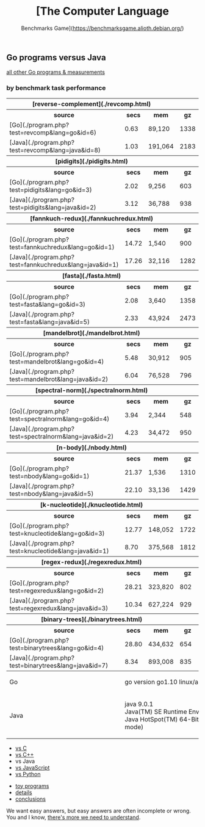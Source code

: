 <header id="top">

# [The Computer Language  
Benchmarks Game](https://benchmarksgame.alioth.debian.org/)

</header>

<article>

<div>

## Go programs versus Java

<aside>

[all other Go programs & measurements](./measurements.php?lang=go)

</aside>

</div>

<section>

<div>

### by benchmark task performance

</div>

<table>

<tbody>

<tr>

<th colspan="3">[<span>reverse-complement</span>](./revcomp.html)</th>

<th colspan="3"></th>

</tr>

<tr>

<th>source</th>

<th>secs</th>

<th>mem</th>

<th>gz</th>

<th>cpu</th>

<th>cpu load</th>

</tr>

<tr>

<td>[<span>Go</span>](./program.php?test=revcomp&lang=go&id=6)</td>

<td class="best">0.63</td>

<td>89,120</td>

<td>1338</td>

<td>1.00</td>

<td class="message">39% 43% 27% 57%</td>

</tr>

<tr>

<td>[<span>Java</span>](./program.php?test=revcomp&lang=java&id=8)</td>

<td>1.03</td>

<td>191,064</td>

<td>2183</td>

<td>2.31</td>

<td class="message">52% 57% 43% 74%</td>

</tr>

</tbody>

<tbody>

<tr>

<th colspan="3">[<span>pidigits</span>](./pidigits.html)</th>

<th colspan="3"></th>

</tr>

<tr>

<th>source</th>

<th>secs</th>

<th>mem</th>

<th>gz</th>

<th>cpu</th>

<th>cpu load</th>

</tr>

<tr>

<td>[<span>Go</span>](./program.php?test=pidigits&lang=go&id=3)</td>

<td class="best">2.02</td>

<td>9,256</td>

<td>603</td>

<td>2.02</td>

<td class="message">0% 0% 100% 0%</td>

</tr>

<tr>

<td>[<span>Java</span>](./program.php?test=pidigits&lang=java&id=2)</td>

<td>3.12</td>

<td>36,788</td>

<td>938</td>

<td>3.31</td>

<td class="message">6% 3% 4% 96%</td>

</tr>

</tbody>

<tbody>

<tr>

<th colspan="3">[<span>fannkuch-redux</span>](./fannkuchredux.html)</th>

<th colspan="3"></th>

</tr>

<tr>

<th>source</th>

<th>secs</th>

<th>mem</th>

<th>gz</th>

<th>cpu</th>

<th>cpu load</th>

</tr>

<tr>

<td>[<span>Go</span>](./program.php?test=fannkuchredux&lang=go&id=1)</td>

<td class="best">14.72</td>

<td>1,540</td>

<td>900</td>

<td>58.65</td>

<td class="message">100% 100% 99% 100%</td>

</tr>

<tr>

<td>[<span>Java</span>](./program.php?test=fannkuchredux&lang=java&id=1)</td>

<td>17.26</td>

<td>32,116</td>

<td>1282</td>

<td>67.75</td>

<td class="message">98% 99% 97% 99%</td>

</tr>

</tbody>

<tbody>

<tr>

<th colspan="3">[<span>fasta</span>](./fasta.html)</th>

<th colspan="3"></th>

</tr>

<tr>

<th>source</th>

<th>secs</th>

<th>mem</th>

<th>gz</th>

<th>cpu</th>

<th>cpu load</th>

</tr>

<tr>

<td>[<span>Go</span>](./program.php?test=fasta&lang=go&id=3)</td>

<td class="best">2.08</td>

<td>3,640</td>

<td>1358</td>

<td>5.69</td>

<td class="message">84% 66% 70% 56%</td>

</tr>

<tr>

<td>[<span>Java</span>](./program.php?test=fasta&lang=java&id=5)</td>

<td>2.33</td>

<td>43,924</td>

<td>2473</td>

<td>6.07</td>

<td class="message">53% 71% 63% 74%</td>

</tr>

</tbody>

<tbody>

<tr>

<th colspan="3">[<span>mandelbrot</span>](./mandelbrot.html)</th>

<th colspan="3"></th>

</tr>

<tr>

<th>source</th>

<th>secs</th>

<th>mem</th>

<th>gz</th>

<th>cpu</th>

<th>cpu load</th>

</tr>

<tr>

<td>[<span>Go</span>](./program.php?test=mandelbrot&lang=go&id=4)</td>

<td class="best">5.48</td>

<td>30,912</td>

<td>905</td>

<td>21.79</td>

<td class="message">99% 99% 99% 100%</td>

</tr>

<tr>

<td>[<span>Java</span>](./program.php?test=mandelbrot&lang=java&id=2)</td>

<td>6.04</td>

<td>76,528</td>

<td>796</td>

<td>23.34</td>

<td class="message">98% 97% 97% 97%</td>

</tr>

</tbody>

<tbody>

<tr>

<th colspan="3">[<span>spectral-norm</span>](./spectralnorm.html)</th>

<th colspan="3"></th>

</tr>

<tr>

<th>source</th>

<th>secs</th>

<th>mem</th>

<th>gz</th>

<th>cpu</th>

<th>cpu load</th>

</tr>

<tr>

<td>[<span>Go</span>](./program.php?test=spectralnorm&lang=go&id=4)</td>

<td class="best">3.94</td>

<td>2,344</td>

<td>548</td>

<td>15.71</td>

<td class="message">100% 100% 100% 100%</td>

</tr>

<tr>

<td>[<span>Java</span>](./program.php?test=spectralnorm&lang=java&id=2)</td>

<td>4.23</td>

<td>34,472</td>

<td>950</td>

<td>16.27</td>

<td class="message">96% 97% 97% 96%</td>

</tr>

</tbody>

<tbody>

<tr>

<th colspan="3">[<span>n-body</span>](./nbody.html)</th>

<th colspan="3"></th>

</tr>

<tr>

<th>source</th>

<th>secs</th>

<th>mem</th>

<th>gz</th>

<th>cpu</th>

<th>cpu load</th>

</tr>

<tr>

<td>[<span>Go</span>](./program.php?test=nbody&lang=go&id=1)</td>

<td class="best">21.37</td>

<td>1,536</td>

<td>1310</td>

<td>21.38</td>

<td class="message">0% 0% 100% 0%</td>

</tr>

<tr>

<td>[<span>Java</span>](./program.php?test=nbody&lang=java&id=5)</td>

<td>22.10</td>

<td>33,136</td>

<td>1429</td>

<td>22.20</td>

<td class="message">31% 1% 1% 70%</td>

</tr>

</tbody>

<tbody>

<tr>

<th colspan="3">[<span>k-nucleotide</span>](./knucleotide.html)</th>

<th colspan="3"></th>

</tr>

<tr>

<th>source</th>

<th>secs</th>

<th>mem</th>

<th>gz</th>

<th>cpu</th>

<th>cpu load</th>

</tr>

<tr>

<td>[<span>Go</span>](./program.php?test=knucleotide&lang=go&id=3)</td>

<td>12.77</td>

<td>148,052</td>

<td>1722</td>

<td>47.35</td>

<td class="message">87% 97% 94% 95%</td>

</tr>

<tr>

<td>[<span>Java</span>](./program.php?test=knucleotide&lang=java&id=1)</td>

<td>8.70</td>

<td>375,568</td>

<td>1812</td>

<td>27.17</td>

<td class="message">80% 72% 74% 88%</td>

</tr>

</tbody>

<tbody>

<tr>

<th colspan="3">[<span>regex-redux</span>](./regexredux.html)</th>

<th colspan="3"></th>

</tr>

<tr>

<th>source</th>

<th>secs</th>

<th>mem</th>

<th>gz</th>

<th>cpu</th>

<th>cpu load</th>

</tr>

<tr>

<td>[<span>Go</span>](./program.php?test=regexredux&lang=go&id=2)</td>

<td>28.21</td>

<td>323,820</td>

<td>802</td>

<td>59.87</td>

<td class="message">69% 46% 50% 48%</td>

</tr>

<tr>

<td>[<span>Java</span>](./program.php?test=regexredux&lang=java&id=3)</td>

<td>10.34</td>

<td>627,224</td>

<td>929</td>

<td>29.88</td>

<td class="message">74% 72% 65% 79%</td>

</tr>

</tbody>

<tbody>

<tr>

<th colspan="3">[<span>binary-trees</span>](./binarytrees.html)</th>

<th colspan="3"></th>

</tr>

<tr>

<th>source</th>

<th>secs</th>

<th>mem</th>

<th>gz</th>

<th>cpu</th>

<th>cpu load</th>

</tr>

<tr>

<td>[<span>Go</span>](./program.php?test=binarytrees&lang=go&id=4)</td>

<td>28.80</td>

<td>434,632</td>

<td>654</td>

<td>109.58</td>

<td class="message">94% 95% 95% 97%</td>

</tr>

<tr>

<td>[<span>Java</span>](./program.php?test=binarytrees&lang=java&id=7)</td>

<td>8.34</td>

<td>893,008</td>

<td>835</td>

<td>28.20</td>

<td class="message">87% 79% 96% 81%</td>

</tr>

</tbody>

<tbody>

<tr>

<td>Go</td>

<td colspan="5" class="message">

go version go1.10 linux/amd64

</td>

</tr>

<tr>

<td>Java</td>

<td colspan="5" class="message">

java 9.0.1  
Java(TM) SE Runtime Environment (build 9.0.1+11)  
Java HotSpot(TM) 64-Bit Server VM (build 9.0.1+11, mixed mode)

</td>

</tr>

</tbody>

</table>

<nav>

*   [<span>vs C</span>](./compare.php?lang=go&lang2=gcc)
*   [<span>vs C++</span>](./compare.php?lang=go&lang2=gpp)
*   vs Java
*   [<span>vs JavaScript</span>](./compare.php?lang=go&lang2=node)
*   [<span>vs Python</span>](./compare.php?lang=go&lang2=python3)

</nav>

</section>

</article>

<footer>

<nav>

*   [<span>toy programs</span>](../why-measure-toy-benchmark-programs.html)
*   [<span>details</span>](../how-programs-are-measured.html)
*   [<span>conclusions</span>](../dont-jump-to-conclusions.html)

</nav>

<aside>

We want easy answers, but easy answers are often incomplete or wrong. You and I know, [<span>there's more we need to understand</span>](../index.html).

</aside>

</footer>

<script>window.ga=window.ga||function(){(ga.q=ga.q||[]).push(arguments)};ga.l=+new Date; ga('create', 'UA-37137205-1', 'auto'); ga('send', 'pageview');</script>
